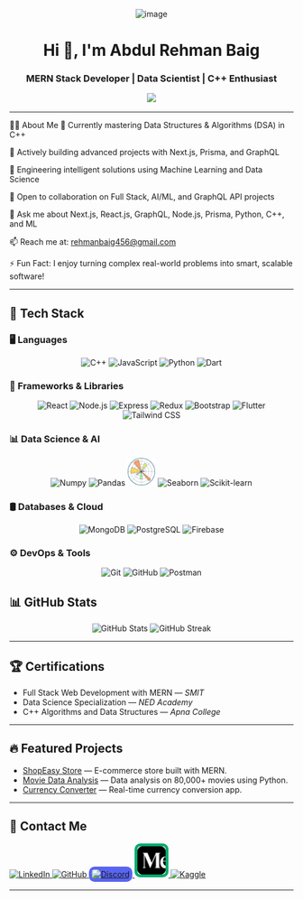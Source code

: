 <p align="center">
<img width="100%" height="450vh" alt="image" src="https://github.com/user-attachments/assets/dd987f88-0e57-4046-97c7-35719c268dcb" />


</p>

<h1 align="center">Hi 👋, I'm Abdul Rehman Baig</h1>
<h3 align="center">MERN Stack Developer | Data Scientist | C++ Enthusiast</h3>

<p align="center">
  <img src="https://readme-typing-svg.herokuapp.com?color=%2336BCF7&size=24&center=true&vCenter=true&lines=Passionate+Developer;MERN+Stack+Engineer;Data+Science+Explorer;C%2B%2B+DSA+Lover" />
</p>

---

👨‍💻 About Me
🔭 Currently mastering Data Structures & Algorithms (DSA) in C++

🚀 Actively building advanced projects with Next.js, Prisma, and GraphQL

🤖 Engineering intelligent solutions using Machine Learning and Data Science

🤝 Open to collaboration on Full Stack, AI/ML, and GraphQL API projects

💬 Ask me about Next.js, React.js, GraphQL, Node.js, Prisma, Python, C++, and ML

📫 Reach me at: rehmanbaig456@gmail.com

⚡ Fun Fact: I enjoy turning complex real-world problems into smart, scalable software!

---

## 🚀 Tech Stack

### 🖥 Languages

<p align="center">
  <img src="https://cdn.jsdelivr.net/gh/devicons/devicon/icons/cplusplus/cplusplus-original.svg" alt="C++" width="50" height="50"/>
  <img src="https://cdn.jsdelivr.net/gh/devicons/devicon/icons/javascript/javascript-original.svg" alt="JavaScript" width="50" height="50"/>
  <img src="https://cdn.jsdelivr.net/gh/devicons/devicon/icons/python/python-original.svg" alt="Python" width="50" height="50"/>
  <img src="https://cdn.jsdelivr.net/gh/devicons/devicon/icons/dart/dart-original.svg" alt="Dart" width="50" height="50"/>
</p>

### 🧰 Frameworks & Libraries

<p align="center">
  <img src="https://cdn.jsdelivr.net/gh/devicons/devicon/icons/react/react-original.svg" alt="React" width="50" height="50"/>
  <img src="https://cdn.jsdelivr.net/gh/devicons/devicon/icons/nodejs/nodejs-original.svg" alt="Node.js" width="50" height="50"/>
  <img src="https://cdn.jsdelivr.net/gh/devicons/devicon/icons/express/express-original.svg" alt="Express" width="50" height="50"/>
  <img src="https://cdn.jsdelivr.net/gh/devicons/devicon/icons/redux/redux-original.svg" alt="Redux" width="50" height="50"/>
  <img src="https://cdn.jsdelivr.net/gh/devicons/devicon/icons/bootstrap/bootstrap-original.svg" alt="Bootstrap" width="50" height="50"/>
  <img src="https://cdn.jsdelivr.net/gh/devicons/devicon/icons/flutter/flutter-original.svg" alt="Flutter" width="50" height="50"/>
<img src="https://www.vectorlogo.zone/logos/tailwindcss/tailwindcss-icon.svg" alt="Tailwind CSS" width="50" height="50"/>

</p>

### 📊 Data Science & AI

<p align="center">
  <img src="https://cdn.jsdelivr.net/gh/devicons/devicon/icons/numpy/numpy-original.svg" alt="Numpy" width="50" height="50"/>
  <img src="https://cdn.jsdelivr.net/gh/devicons/devicon/icons/pandas/pandas-original.svg" alt="Pandas" width="50" height="50"/>
  <img src="https://raw.githubusercontent.com/devicons/devicon/master/icons/matplotlib/matplotlib-original.svg" alt="Matplotlib" width="50" height="50"/>
  <img src="https://seaborn.pydata.org/_static/logo-wide-lightbg.svg" alt="Seaborn" width="100" height="50"/>
<img src="https://upload.wikimedia.org/wikipedia/commons/0/05/Scikit_learn_logo_small.svg" alt="Scikit-learn" width="50" height="50"/>

</p>

### 🛢 Databases & Cloud

<p align="center">
  <img src="https://cdn.jsdelivr.net/gh/devicons/devicon/icons/mongodb/mongodb-original.svg" alt="MongoDB" width="50" height="50"/>
<img src="https://cdn.jsdelivr.net/gh/devicons/devicon/icons/postgresql/postgresql-original.svg" alt="PostgreSQL" width="50" height="50"/>
  <img src="https://www.vectorlogo.zone/logos/firebase/firebase-icon.svg" alt="Firebase" width="50" height="50"/>
</p>

### ⚙ DevOps & Tools

<p align="center">
  <img src="https://cdn.jsdelivr.net/gh/devicons/devicon/icons/git/git-original.svg" alt="Git" width="50" height="50"/>
  <img src="https://cdn.jsdelivr.net/gh/devicons/devicon/icons/github/github-original.svg" alt="GitHub" width="50" height="50"/>
  <img src="https://cdn.jsdelivr.net/gh/devicons/devicon/icons/postman/postman-original.svg" alt="Postman" width="50" height="50"/>
</p>



## 📊 GitHub Stats

<p align="center">
  <img src="https://github-readme-stats.vercel.app/api?username=abdulrehmanbaig384&show_icons=true&theme=radical" alt="GitHub Stats" />
  <img src="https://github-readme-streak-stats.herokuapp.com/?user=abdulrehmanbaig384&theme=radical" alt="GitHub Streak" />
</p>

---

## 🏆 Certifications

- Full Stack Web Development with MERN — *SMIT*
- Data Science Specialization — *NED Academy*
- C++ Algorithms and Data Structures — *Apna College*

---

## 🔥 Featured Projects

- [ShopEasy Store](https://github.com/AbdulRehmanBaig384/ShopEase-Store) — E-commerce store built with MERN.
- [Movie Data Analysis](https://github.com/AbdulRehmanBaig384/Movie-data-Analysis) — Data analysis on 80,000+ movies using Python.
- [Currency Converter](https://github.com/AbdulRehmanBaig384/Foreign-Exchange-Converter) — Real-time currency conversion app.

---


## 📩 Contact Me

<a href="linkedin.com/in/abdul-rehman-baig-" target="_blank">
  <img src="https://cdn.jsdelivr.net/gh/devicons/devicon/icons/linkedin/linkedin-original.svg" alt="LinkedIn" width="50" height="50"/>
</a>

<a href="https://github.com/AbdulRehmanBaig384" target="_blank">
  <img src="https://cdn.jsdelivr.net/gh/devicons/devicon/icons/github/github-original.svg" alt="GitHub" width="50" height="50"/>
</a>

<a href="https://discord.com/users/yourid" target="_blank">
  <img src="https://raw.githubusercontent.com/simple-icons/simple-icons/develop/icons/discord.svg" alt="Discord" width="50" height="50" style="background-color:#5865F2; padding:5px; border-radius:10px;"/>
</a>

<a href="https://medium.com/@rehmanbaig456" target="_blank">
  <img src="https://raw.githubusercontent.com/simple-icons/simple-icons/develop/icons/medium.svg" alt="Medium" width="50" height="50" style="background-color:#00ab6c; padding:5px; border-radius:10px;"/>
</a>

<a href="https://kaggle.com/yourusername" target="_blank">
  <img src="https://cdn.jsdelivr.net/gh/devicons/devicon/icons/kaggle/kaggle-original.svg" alt="Kaggle" width="50" height="50"/>
</a>

---
